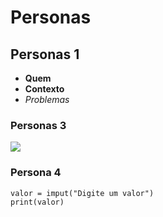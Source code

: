 # Personas

## Personas 1
- **Quem**
- __Contexto__
- *Problemas*

### Personas 3

![](https://assets-global.website-files.com/62547bc9cf43c075b3d3a235/63bd9d0677979317aedb718f_exemplos-de-personas.jpg)

### Persona 4

``` 
valor = imput("Digite um valor")
print(valor)
```
